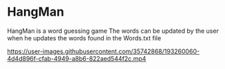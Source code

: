 # HangMan

HangMan is a word guessing game The words can be updated by the user when he updates the words found in the Words.txt file

https://user-images.githubusercontent.com/35742868/193260060-4d4d896f-cfab-4949-a8b6-822aed544f2c.mp4


